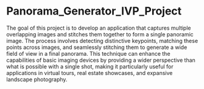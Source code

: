 # Panorama_Generator_IVP_Project

The goal of this project is to develop an application that captures multiple overlapping images and stitches them together to form a single panoramic image. The process involves detecting distinctive keypoints, matching these points across images, and seamlessly stitching them to generate a wide field of view in a final panorama. This technique can enhance the capabilities of basic imaging devices by providing a wider perspective than what is possible with a single shot, making it particularly useful for applications in virtual tours, real estate showcases, and expansive landscape photography.
